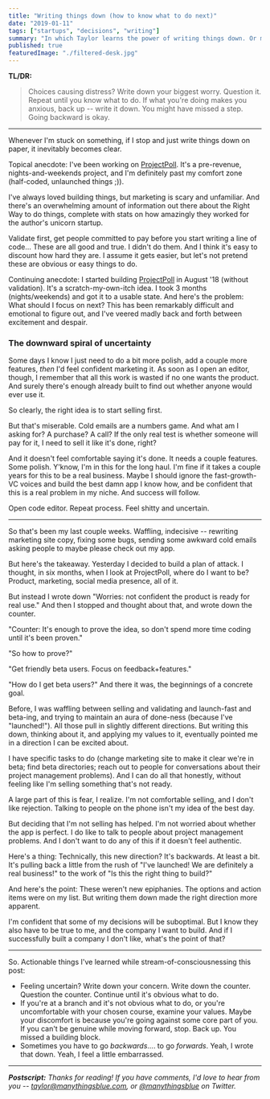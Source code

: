 ```yaml
---
title: "Writing things down (how to know what to do next)"
date: "2019-01-11"
tags: ["startups", "decisions", "writing"]
summary: "In which Taylor learns the power of writing things down. Or maybe learns a lesson about validating before coding. Or about launching too soon. All of the above, perhaps."
published: true
featuredImage: "./filtered-desk.jpg"
---
```


**TL/DR:**
> Choices causing distress? Write down your biggest worry. Question it. Repeat until you know what to do. If what you're doing makes you anxious, back up -- write it down. You might have missed a step. Going backward is okay.

----

Whenever I'm stuck on something, if I stop and just write things down on paper, it inevitably becomes clear. 

Topical anecdote: I've been working on [ProjectPoll](https://projectpoll.co). It's a pre-revenue, nights-and-weekends project, and I'm definitely past my comfort zone (half-coded, unlaunched things ;)).

I've always loved building things, but marketing is scary and unfamiliar. And there's an overwhelming amount of information out there about the Right Way to do things, complete with stats on how amazingly they worked for the author's unicorn startup.

Validate first, get people committed to pay before you start writing a line of code... These are all good and true. I didn't do them. And I think it's easy to discount how hard they are. I assume it gets easier, but let's not pretend these are obvious or easy things to do.

Continuing anecdote: I started building [ProjectPoll](https://projectpoll.co) in August '18 (without validation). It's a scratch-my-own-itch idea. I took 3 months (nights/weekends) and got it to a usable state. And here's the problem: What should I focus on next? This has been remarkably difficult and emotional to figure out, and I've veered madly back and forth between excitement and despair.

### The downward spiral of uncertainty

Some days I know I just need to do a bit more polish, add a couple more features, _then_ I'd feel confident marketing it. As soon as I open an editor, though, I remember that all this work is wasted if no one wants the product. And surely there's enough already built to find out whether anyone would ever use it.

So clearly, the right idea is to start selling first.

But that's miserable. Cold emails are a numbers game. And what am I asking for? A purchase? A call? If the only real test is whether someone will pay for it, I need to sell it like it's done, right?

And it doesn't feel comfortable saying it's done. It needs a couple features. Some polish. Y'know, I'm in this for the long haul. I'm fine if it takes a couple years for this to be a real business. Maybe I should ignore the fast-growth-VC voices and build the best damn app I know how, and be confident that this is a real problem in my niche. And success will follow.

Open code editor. Repeat process. Feel shitty and uncertain.

* * *

So that's been my last couple weeks. Waffling, indecisive -- rewriting marketing site copy, fixing some bugs, sending some awkward cold emails asking people to maybe please check out my app.

But here's the takeaway. Yesterday I decided to build a plan of attack. I thought, in six months, when I look at ProjectPoll, where do I want to be? Product, marketing, social media presence, all of it.

But instead I wrote down "Worries: not confident the product is ready for real use." And then I stopped and thought about that, and wrote down the counter. 

"Counter: It's enough to prove the idea, so don't spend more time coding until it's been proven."

"So how to prove?" 

"Get friendly beta users. Focus on feedback+features." 

"How do I get beta users?" And there it was, the beginnings of a concrete goal. 

Before, I was waffling between selling and validating and launch-fast and beta-ing, and trying to maintain an aura of done-ness (because I've "launched!"). All those pull in slightly different directions. But writing this down, thinking about it, and applying my values to it, eventually pointed me in a direction I can be excited about.

I have specific tasks to do (change marketing site to make it clear we're in beta; find beta directories; reach out to people for conversations about their project management problems). And I can do all that honestly, without feeling like I'm selling something that's not ready.

A large part of this is fear, I realize. I'm not comfortable selling, and I don't like rejection. Talking to people on the phone isn't my idea of the best day. 

But deciding that I'm not selling has helped. I'm not worried about whether the app is perfect. I do like to talk to people about project management problems. And I don't want to do any of this if it doesn't feel authentic. 

Here's a thing: Technically, this new direction? It's backwards. At least a bit. It's pulling back a little from the rush of "I've launched! We are definitely a real business!" to the work of "Is this the right thing to build?"

And here's the point: These weren't new epiphanies. The options and action items were on my list. But writing them down made the right direction more apparent. 

I'm confident that some of my decisions will be suboptimal. But I know they also have to be true to me, and the company I want to build. And if I successfully built a company I don't like, what's the point of that?

* * *

So. Actionable things I've learned while stream-of-consciousnessing this post:

* Feeling uncertain? Write down your concern. Write down the counter. Question the counter. Continue until it's obvious what to do.
* If you're at a branch and it's not obvious what to do, or you're uncomfortable with your chosen course, examine your values. Maybe your discomfort is because you're going against some core part of you. If you can't be genuine while moving forward, stop. Back up. You missed a building block. 
* Sometimes you have to go _backwards_.... to go _forwards_. Yeah, I wrote that down. Yeah, I feel a little embarrassed.

----

*__Postscript:__
Thanks for reading! If you have comments, I'd love to hear from you -- [taylor@manythingsblue.com](mailto:taylor@manythingsblue.com), or [@manythingsblue](https://twitter.com/manythingsblue) on Twitter.*